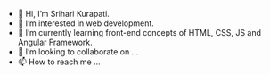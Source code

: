 - 👋 Hi, I’m Srihari Kurapati.
- 👀 I’m interested in web development.
- 🌱 I’m currently learning front-end concepts of HTML, CSS, JS and Angular Framework.
- 💞️ I’m looking to collaborate on ...
- 📫 How to reach me ... 

<!---
k-srihari/k-srihari is a ✨ special ✨ repository because its `README.md` (this file) appears on your GitHub profile.
You can click the Preview link to take a look at your changes.
--->
